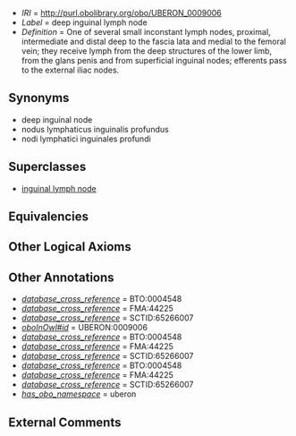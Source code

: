  * *IRI* = http://purl.obolibrary.org/obo/UBERON_0009006
 * *Label* = deep inguinal lymph node
 * *Definition* = One of several small inconstant lymph nodes, proximal, intermediate and distal deep to the fascia lata and medial to the femoral vein; they receive lymph from the deep structures of the lower limb, from the glans penis and from superficial inguinal nodes; efferents pass to the external iliac nodes.

## Synonyms

 * deep inguinal node
 * nodus lymphaticus inguinalis profundus
 * nodi lymphatici inguinales profundi

## Superclasses

 * [inguinal lymph node](../../UBERON/42/UBERON_0001542.md)

## Equivalencies


## Other Logical Axioms


## Other Annotations

 * *[database_cross_reference](../../ef/oboInOwl#hasDbXref.md)* = BTO:0004548
 * *[database_cross_reference](../../ef/oboInOwl#hasDbXref.md)* = FMA:44225
 * *[database_cross_reference](../../ef/oboInOwl#hasDbXref.md)* = SCTID:65266007
 * *[oboInOwl#id](../../id/oboInOwl#id.md)* = UBERON:0009006
 * *[database_cross_reference](../../ef/oboInOwl#hasDbXref.md)* = BTO:0004548
 * *[database_cross_reference](../../ef/oboInOwl#hasDbXref.md)* = FMA:44225
 * *[database_cross_reference](../../ef/oboInOwl#hasDbXref.md)* = SCTID:65266007
 * *[database_cross_reference](../../ef/oboInOwl#hasDbXref.md)* = BTO:0004548
 * *[database_cross_reference](../../ef/oboInOwl#hasDbXref.md)* = FMA:44225
 * *[database_cross_reference](../../ef/oboInOwl#hasDbXref.md)* = SCTID:65266007
 * *[has_obo_namespace](../../ce/oboInOwl#hasOBONamespace.md)* = uberon

## External Comments

